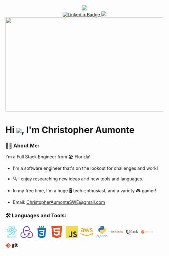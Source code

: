 <div id="header" align="center">
  <img src="https://media.giphy.com/media/M9gbBd9nbDrOTu1Mqx/giphy.gif" width="100"/>
  <div id="badges">
  <a href="https://www.linkedin.com/in/christopher-aumonte">
    <img src="https://img.shields.io/badge/LinkedIn-blue?style=for-the-badge&logo=linkedin&logoColor=white" alt="LinkedIn Badge"/>
  </a>
    <a href='https://www.christopheraumonte.com/'>
      <img src='https://img.shields.io/badge/Portfolio-red?style=for-the-badge'/>
    </a>
  </div>
</div>

<div align="center">
  <img src="https://media.giphy.com/media/dWesBcTLavkZuG35MI/giphy.gif" width="600" height="300"/>
</div>

# Hi <img src="https://media.giphy.com/media/hvRJCLFzcasrR4ia7z/giphy.gif" width="30px"/>, I'm Christopher Aumonte

### 👨‍💻 About Me:

I'm a Full Stack Engineer from 🏖️ Florida!

- I'm a software engineer that's on the lookout for challenges and work!
  
- 🔍 I enjoy researching new ideas and new tools and languages.

- In my free time, I'm a huge 🖥️ tech enthusiast, and a variety 🎮 gamer!

- Email: ChristopherAumonteSWE@gmail.com

### 🛠️ Languages and Tools:
<div>
  <img src="https://github.com/devicons/devicon/blob/master/icons/react/react-original-wordmark.svg" title="React" alt="React" width="40" height="40"/>&nbsp;
  <img src="https://github.com/devicons/devicon/blob/master/icons/redux/redux-original.svg" title="Redux" alt="Redux " width="40" height="40"/>&nbsp;
  <img src="https://github.com/devicons/devicon/blob/master/icons/css3/css3-plain-wordmark.svg"  title="CSS3" alt="CSS" width="40" height="40"/>&nbsp;
  <img src="https://github.com/devicons/devicon/blob/master/icons/html5/html5-original.svg" title="HTML5" alt="HTML" width="40" height="40"/>&nbsp;
  <img src="https://github.com/devicons/devicon/blob/master/icons/javascript/javascript-original.svg" title="JavaScript" alt="JavaScript" width="40" height="40"/>&nbsp;
  <img src="https://github.com/devicons/devicon/blob/master/icons/amazonwebservices/amazonwebservices-plain-wordmark.svg" title="AWS" alt="AWS" width="40" height="40"/>&nbsp;
  <img src='https://github.com/devicons/devicon/blob/master/icons/python/python-original-wordmark.svg' title='Python' alt='Python' width='40' height='40'/>&nbsp;
  <img src='https://github.com/devicons/devicon/blob/master/icons/sqlalchemy/sqlalchemy-original-wordmark.svg' title='SQLAlchemy' alt='SQLAlchemy' width='40' height='40'/>&nbsp;
  <img src='https://github.com/devicons/devicon/blob/master/icons/flask/flask-original-wordmark.svg' title='Flask' alt='Flask' width='40' height='40'/>&nbsp;
  <img src='https://github.com/devicons/devicon/blob/master/icons/postman/postman-original-wordmark.svg' title='Postman' alt='Postman' width='40' height='40'/>&nbsp;
  <img src="https://github.com/devicons/devicon/blob/master/icons/git/git-original-wordmark.svg" title="Git" **alt="Git" width="40" height="40"/>
</div>

<!--
**Christopher-Aum/Christopher-Aum** is a ✨ _special_ ✨ repository because its `README.md` (this file) appears on your GitHub profile.

Here are some ideas to get you started:

- 🔭 I’m currently working on ...
- 🌱 I’m currently learning ...
- 👯 I’m looking to collaborate on ...
- 🤔 I’m looking for help with ...
- 💬 Ask me about ...
- 📫 How to reach me: ...
- 😄 Pronouns: ...
- ⚡ Fun fact: ..
-->
